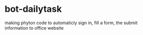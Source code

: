 # bot-dailytask

making phyton code to automaticly sign in, fill a form, the submit information to office website
